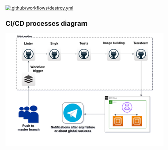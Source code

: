 [![.github/workflows/destroy.yml](https://github.com/oleg1995petrov/python-ci-cd/actions/workflows/cicd.yml/badge.svg)](https://github.com/oleg1995petrov/python-ci-cd/actions/workflows/cicd.yml)

## CI/CD processes diagram

![cicd](cicd.png)
